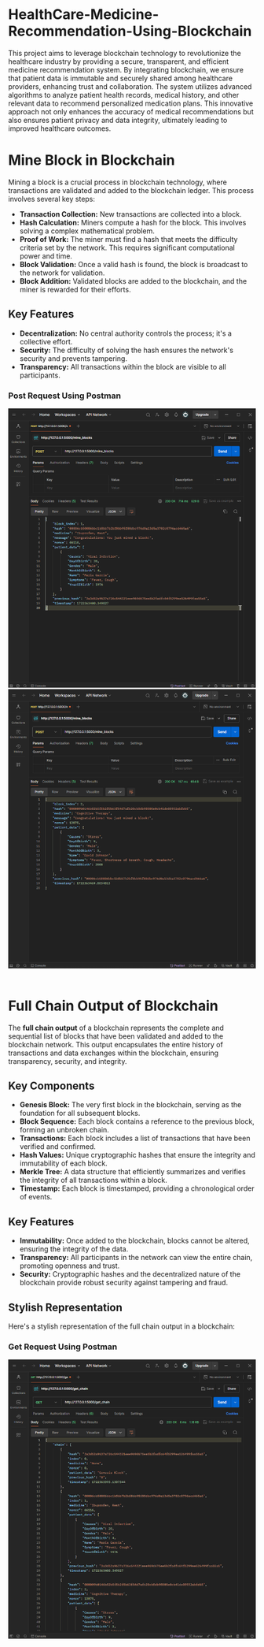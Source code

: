 # HealthCare-Medicine-Recommendation-Using-Blockchain

This project aims to leverage blockchain technology to revolutionize the healthcare industry by providing a secure, transparent, and efficient medicine recommendation system. By integrating blockchain, we ensure that patient data is immutable and securely shared among healthcare providers, enhancing trust and collaboration. The system utilizes advanced algorithms to analyze patient health records, medical history, and other relevant data to recommend personalized medication plans. This innovative approach not only enhances the accuracy of medical recommendations but also ensures patient privacy and data integrity, ultimately leading to improved healthcare outcomes.

<h1>Mine Block in Blockchain</h1>

<p>Mining a block is a crucial process in blockchain technology, where transactions are validated and added to the blockchain ledger. This process involves several key steps:</p>

<ul>
  <li><strong>Transaction Collection:</strong> New transactions are collected into a block.</li>
  <li><strong>Hash Calculation:</strong> Miners compute a hash for the block. This involves solving a complex mathematical problem.</li>
  <li><strong>Proof of Work:</strong> The miner must find a hash that meets the difficulty criteria set by the network. This requires significant computational power and time.</li>
  <li><strong>Block Validation:</strong> Once a valid hash is found, the block is broadcast to the network for validation.</li>
  <li><strong>Block Addition:</strong> Validated blocks are added to the blockchain, and the miner is rewarded for their efforts.</li>
</ul>

<h2>Key Features</h2>

<ul>
  <li><strong>Decentralization:</strong> No central authority controls the process; it's a collective effort.</li>
  <li><strong>Security:</strong> The difficulty of solving the hash ensures the network's security and prevents tampering.</li>
  <li><strong>Transparency:</strong> All transactions within the block are visible to all participants.</li>
</ul>
<h3>Post Request Using Postman</h3>
<img src="Outputs/mine1.PNG">
<img src="Outputs/mine2.PNG">
<br><br>

<h1>Full Chain Output of Blockchain</h1>

<p>The <strong>full chain output</strong> of a blockchain represents the complete and sequential list of blocks that have been validated and added to the blockchain network. This output encapsulates the entire history of transactions and data exchanges within the blockchain, ensuring transparency, security, and integrity.</p>

<h2>Key Components</h2>

<ul>
  <li><strong>Genesis Block:</strong> The very first block in the blockchain, serving as the foundation for all subsequent blocks.</li>
  <li><strong>Block Sequence:</strong> Each block contains a reference to the previous block, forming an unbroken chain.</li>
  <li><strong>Transactions:</strong> Each block includes a list of transactions that have been verified and confirmed.</li>
  <li><strong>Hash Values:</strong> Unique cryptographic hashes that ensure the integrity and immutability of each block.</li>
  <li><strong>Merkle Tree:</strong> A data structure that efficiently summarizes and verifies the integrity of all transactions within a block.</li>
  <li><strong>Timestamp:</strong> Each block is timestamped, providing a chronological order of events.</li>
</ul>

<h2>Key Features</h2>

<ul>
  <li><strong>Immutability:</strong> Once added to the blockchain, blocks cannot be altered, ensuring the integrity of the data.</li>
  <li><strong>Transparency:</strong> All participants in the network can view the entire chain, promoting openness and trust.</li>
  <li><strong>Security:</strong> Cryptographic hashes and the decentralized nature of the blockchain provide robust security against tampering and fraud.</li>
</ul>

<h2>Stylish Representation</h2>

<p>Here's a stylish representation of the full chain output in a blockchain:</p>

<h3>Get Request Using Postman</h3>

<img src="Outputs/getchain.PNG">
